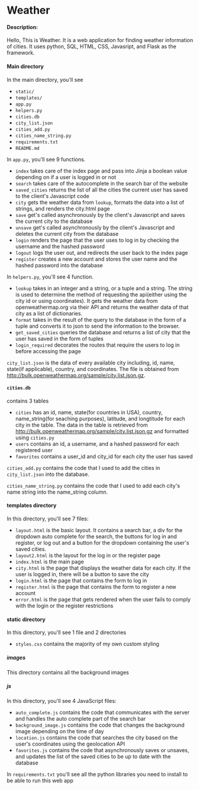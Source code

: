 # Weather
#### Description:

Hello, This is Weather. It is a web application for finding weather information of cities. It uses python, SQL, HTML, CSS, Javasript, and Flask as the framework.

#### Main directory

In the main directory, you'll see
* `static/`
* `templates/`
* `app.py`
* `helpers.py`
* `cities.db`
* `city_list.json`
* `cities_add.py`
* `cities_name_string.py`
* `requirements.txt`
* `README.md`

In `app.py`, you'll see 9 functions. 
* `index` takes care of the index page and pass into Jinja a boolean value depending on if a user is logged in or not
* `search` takes care of the autocomplete in the search bar of the website
* `saved_cities` returns the list of all the cities the current user has saved to the client's Javascript code
* `city` gets the weather data from `lookup`, formats the data into a list of strings, and renders the city.html page
* `save` get's called asynchronously by the client's Javascript and saves the current city to the database
* `unsave` get's called asynchronously by the client's Javascript and deletes the current city from the database
* `login` renders the page that the user uses to log in by checking the username and the hashed password
* `logout` logs the user out, and redirects the user back to the index page
* `register` creates a new account and stores the user name and the hashed password into the database

In `helpers.py`, you'll see 4 function.
* `lookup` takes in an integer and a string, or a tuple and a string. The string is used to determine the method of requesting the api(either using the city id or using coordinates). It gets the weather data from openweathermap.org via their API and returns the weather data of that city as a list of dictionaries.
* `format` takes in the result of the query to the database in the form of a tuple and converts it to json to send the information to the browser.
* `get_saved_cities` queries the database and returns a list of city that the user has saved in the form of tuples
* `login_required` decorates the routes that require the users to log in before accessing the page

`city_list.json` is the data of every available city including, id, name, state(if applicable), country, and coordinates. The file is obtained from http://bulk.openweathermap.org/sample/city.list.json.gz.

#### `cities.db` 
contains 3 tables 
* `cities` has an id, name, state(for countries in USA), country, name_string(for seaching purposes), latitude, and longtitude for each city in the table. The data in the table is retrieved from http://bulk.openweathermap.org/sample/city.list.json.gz and formatted using `cities.py`
* `users` contains an id, a username, and a hashed password for each registered user
* `favorites` contains a user_id and city_id for each city the user has saved

`cities_add.py` contains the code that I used to add the cities in `city_list.json` into the database.

`cities_name_string.py` contains the code that I used to add each city's name string into the name_string column.

#### templates directory

In this directory, you'll see 7 files:
* `layout.html` is the basic layout. It contains a search bar, a div for the dropdown auto complete for the search, the buttons for log in and register, or log out and a button for the dropdown containing the user's saved cities.
* `layout2.html` is the layout for the log in or the register page
* `index.html` is the main page
* `city.html` is the page that displays the weather data for each city. If the user is logged in, there will be a button to save the city
* `login.html` is the page that contains the form to log in
* `register.html` is the page that contains the form to register a new account
* `error.html` is the page that gets rendered when the user fails to comply with the login or the register restrictions

#### static directory

In this directory, you'll see 1 file and 2 directories
* `styles.css` contains the majority of my own custom styling

##### images

This directory contains all the background images

##### js

In this directory, you'll see 4 JavaScript files:
* `auto_complete.js` contains the code that communicates with the server and handles the auto complete part of the search bar
* `background_image.js` contains the code that changes the background image depending on the time of day
* `location.js` contains the code that searches the city based on the user's coordinates using the geolocation API
* `favorites.js` contains the code that asynchronously saves or unsaves, and updates the list of the saved cities to be up to date with the database

In `requirements.txt` you'll see all the python libraries you need to install to be able to run this web app
